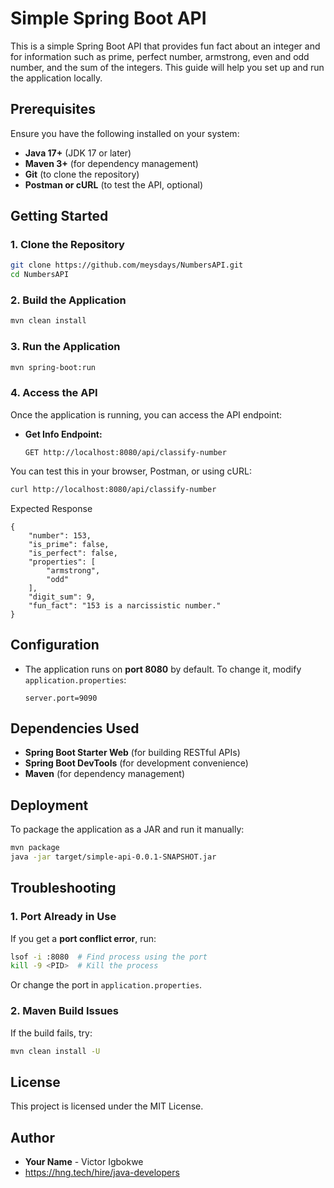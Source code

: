 # Simple Spring Boot API

This is a simple Spring Boot API that provides fun fact about an integer and for information such as prime, perfect number, armstrong, even and odd number, and the sum of the integers. This guide will help you set up and run the application locally.

## Prerequisites

Ensure you have the following installed on your system:

- **Java 17+** (JDK 17 or later)
- **Maven 3+** (for dependency management)
- **Git** (to clone the repository)
- **Postman or cURL** (to test the API, optional)

## Getting Started

### 1. Clone the Repository
```sh
git clone https://github.com/meysdays/NumbersAPI.git
cd NumbersAPI
```

### 2. Build the Application
```sh
mvn clean install
```

### 3. Run the Application
```sh
mvn spring-boot:run
```

### 4. Access the API
Once the application is running, you can access the API endpoint:

- **Get Info Endpoint:**
  ```
  GET http://localhost:8080/api/classify-number
  ```

You can test this in your browser, Postman, or using cURL:
```sh
curl http://localhost:8080/api/classify-number
```
Expected Response
```
{
    "number": 153,
    "is_prime": false,
    "is_perfect": false,
    "properties": [
        "armstrong",
        "odd"
    ],
    "digit_sum": 9,
    "fun_fact": "153 is a narcissistic number."
}
````

## Configuration

- The application runs on **port 8080** by default. To change it, modify `application.properties`:
  ```properties
  server.port=9090
  ```

## Dependencies Used
- **Spring Boot Starter Web** (for building RESTful APIs)
- **Spring Boot DevTools** (for development convenience)
- **Maven** (for dependency management)

## Deployment
To package the application as a JAR and run it manually:
```sh
mvn package
java -jar target/simple-api-0.0.1-SNAPSHOT.jar
```

## Troubleshooting

### 1. Port Already in Use
If you get a **port conflict error**, run:
```sh
lsof -i :8080  # Find process using the port
kill -9 <PID>  # Kill the process
```

Or change the port in `application.properties`.

### 2. Maven Build Issues
If the build fails, try:
```sh
mvn clean install -U
```

## License
This project is licensed under the MIT License.

## Author
- **Your Name** - Victor Igbokwe
- https://hng.tech/hire/java-developers

